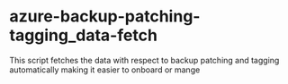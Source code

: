 # azure-backup-patching-tagging_data-fetch
This script fetches the data with respect to backup patching and tagging automatically making it easier to onboard or mange
